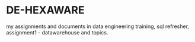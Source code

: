 # DE-HEXAWARE
my assignments and documents in data engineering training,
sql refresher,
assignment1 - datawarehouse and topics.
